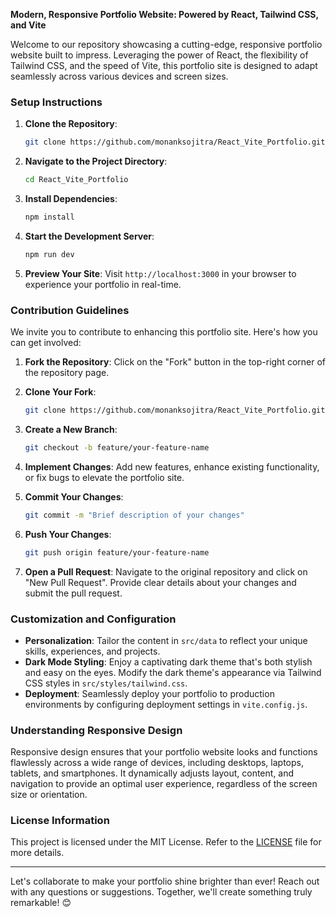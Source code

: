 **Modern, Responsive Portfolio Website: Powered by React, Tailwind CSS, and Vite**

Welcome to our repository showcasing a cutting-edge, responsive portfolio website built to impress. Leveraging the power of React, the flexibility of Tailwind CSS, and the speed of Vite, this portfolio site is designed to adapt seamlessly across various devices and screen sizes.

### Setup Instructions

1. **Clone the Repository**:
   ```bash
   git clone https://github.com/monanksojitra/React_Vite_Portfolio.git
   ```

2. **Navigate to the Project Directory**:
   ```bash
   cd React_Vite_Portfolio
   ```

3. **Install Dependencies**:
   ```bash
   npm install
   ```

4. **Start the Development Server**:
   ```bash
   npm run dev
   ```

5. **Preview Your Site**:
   Visit `http://localhost:3000` in your browser to experience your portfolio in real-time.

### Contribution Guidelines

We invite you to contribute to enhancing this portfolio site. Here's how you can get involved:

1. **Fork the Repository**: Click on the "Fork" button in the top-right corner of the repository page.

2. **Clone Your Fork**:
   ```bash
   git clone https://github.com/monanksojitra/React_Vite_Portfolio.git
   ```

3. **Create a New Branch**:
   ```bash
   git checkout -b feature/your-feature-name
   ```

4. **Implement Changes**:
   Add new features, enhance existing functionality, or fix bugs to elevate the portfolio site.

5. **Commit Your Changes**:
   ```bash
   git commit -m "Brief description of your changes"
   ```

6. **Push Your Changes**:
   ```bash
   git push origin feature/your-feature-name
   ```

7. **Open a Pull Request**:
   Navigate to the original repository and click on "New Pull Request". Provide clear details about your changes and submit the pull request.

### Customization and Configuration

- **Personalization**: Tailor the content in `src/data` to reflect your unique skills, experiences, and projects.
- **Dark Mode Styling**: Enjoy a captivating dark theme that's both stylish and easy on the eyes. Modify the dark theme's appearance via Tailwind CSS styles in `src/styles/tailwind.css`.
- **Deployment**: Seamlessly deploy your portfolio to production environments by configuring deployment settings in `vite.config.js`.

### Understanding Responsive Design

Responsive design ensures that your portfolio website looks and functions flawlessly across a wide range of devices, including desktops, laptops, tablets, and smartphones. It dynamically adjusts layout, content, and navigation to provide an optimal user experience, regardless of the screen size or orientation.

### License Information

This project is licensed under the MIT License. Refer to the [LICENSE](LICENSE) file for more details.

---

Let's collaborate to make your portfolio shine brighter than ever! Reach out with any questions or suggestions. Together, we'll create something truly remarkable! 😊

